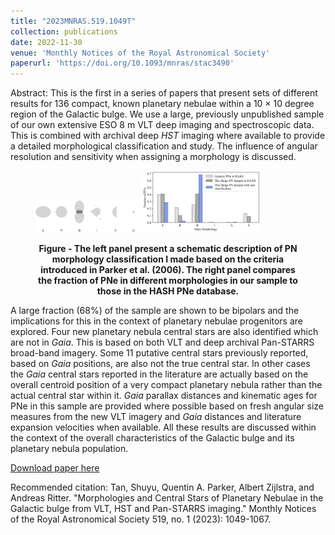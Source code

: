 ```yaml
---
title: "2023MNRAS.519.1049T"
collection: publications
date: 2022-11-30
venue: 'Monthly Notices of the Royal Astronomical Society'
paperurl: 'https://doi.org/10.1093/mnras/stac3490'
---
```

Abstract: This is the first in a series of papers that present sets of different results for 136 compact, known planetary nebulae within a 10 × 10 degree region of the Galactic bulge. We use a large, previously unpublished sample of our own extensive ESO 8 m VLT deep imaging and spectroscopic data. This is combined with archival deep _HST_ imaging where available to provide a detailed morphological classification and study. The influence of angular resolution and sensitivity when assigning a morphology is discussed.
<figure>
<p float="center">
<img src="/images/ERBIAS.png" alt="" style="margin: 0; width:40%"/><img src="/images/morpo_fraction.png" alt="" style="margin: 0; width:45%"/>
</p>
<figcaption align = "center"><b>Figure - The left panel present a schematic description of PN morphology classification I made based on the criteria introduced in Parker et al. (2006). The right panel compares the fraction of PNe in different morphologies in our sample to those in the HASH PNe database.</b></figcaption>
</figure>

A large fraction (68%) of the sample are shown to be bipolars and the implications for this in the context of planetary nebulae progenitors are explored. Four new planetary nebula central stars are also identified which are not in _Gaia_. This is based on both VLT and deep archival Pan-STARRS broad-band imagery. Some 11 putative central stars previously reported, based on _Gaia_ positions, are also not the true central star. In other cases the _Gaia_ central stars reported in the literature are actually based on the overall centroid position of a very compact planetary nebula rather than the actual central star within it. _Gaia_ parallax distances and kinematic ages for PNe in this sample are provided where possible based on fresh angular size measures from the new VLT imagery and _Gaia_ distances and literature expansion velocities when available. All these results are discussed within the context of the overall characteristics of the Galactic bulge and its planetary nebula population.

[Download paper here](https://doi.org/10.1093/mnras/stac3490)

Recommended citation: Tan, Shuyu, Quentin A. Parker, Albert Zijlstra, and Andreas Ritter. "Morphologies and Central Stars of Planetary Nebulae in the Galactic bulge from VLT, HST and Pan-STARRS imaging." Monthly Notices of the Royal Astronomical Society 519, no. 1 (2023): 1049-1067.
